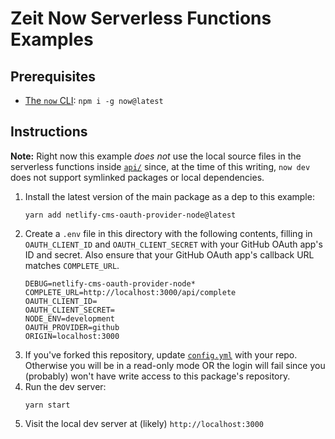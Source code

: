 # Zeit Now Serverless Functions Examples

## Prerequisites

-   [The `now` CLI](https://zeit.co/download): `npm i -g now@latest`

## Instructions

**Note:** Right now this example _does not_ use the local source files in the serverless functions inside
[`api/`](./api) since, at the time of this writing, `now dev` does not support symlinked packages or local dependencies.

1.  Install the latest version of the main package as a dep to this example:
    ```shell script
    yarn add netlify-cms-oauth-provider-node@latest
    ```
2.  Create a `.env` file in this directory with the following contents, filling in `OAUTH_CLIENT_ID` and
    `OAUTH_CLIENT_SECRET` with your GitHub OAuth app's ID and secret. Also ensure that your GitHub OAuth app's
    callback URL matches `COMPLETE_URL`.
    ```text
    DEBUG=netlify-cms-oauth-provider-node*
    COMPLETE_URL=http://localhost:3000/api/complete
    OAUTH_CLIENT_ID=
    OAUTH_CLIENT_SECRET=
    NODE_ENV=development
    OAUTH_PROVIDER=github
    ORIGIN=localhost:3000
    ```
3.  If you've forked this repository, update [`config.yml`](./config.yml) with your repo. Otherwise you will be in a
    read-only mode OR the login will fail since you (probably) won't have write access to this package's repository.
4.  Run the dev server:
    ```shell script
    yarn start
    ```
5.  Visit the local dev server at (likely) `http://localhost:3000`
